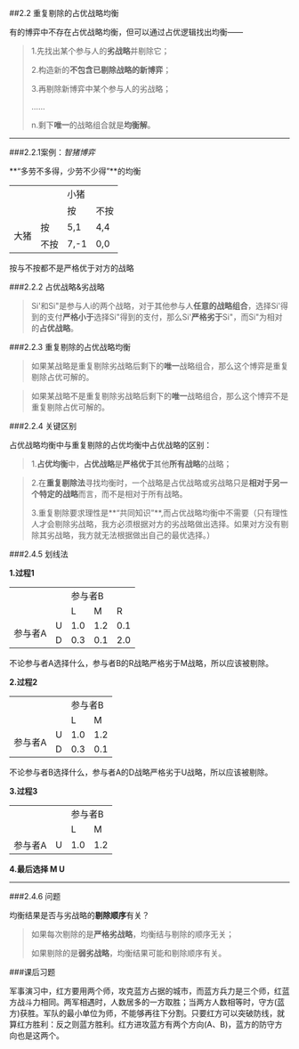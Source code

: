 ##2.2 重复剔除的占优战略均衡

有的博弈中不存在占优战略均衡，但可以通过占优逻辑找出均衡——

> 1.先找出某个参与人的**劣战略**并剔除它；
> 
> 2.构造新的**不包含已剔除战略的新博弈**；
> 
> 3.再剔除新博弈中某个参与人的劣战略；
> 
> ……
> 
> n.剩下**唯一**的战略组合就是**均衡解**。

***

###2.2.1案例：*智猪博弈*

**“多劳不多得，少劳不少得”**的均衡

<table>
	<tr>
		<td colspan="2" rowspan="2" ></td>
		<td colspan="2">小猪</td>
	</tr>
	<tr>
		<td>按</td>
		<td>不按</td>
	</tr>
	<tr>
		<td rowspan="2">大猪</td>
		<td>按</td>
		<td>5,1</td>
		<td>4,4</td>
	</tr>	
	<tr>
		<td>不按</td>
		<td>7,-1</td>
		<td>0,0</td>	
	</tr>
</table>

按与不按都不是严格优于对方的战略

###2.2.2 占优战略&劣战略

>Si'和Si"是参与人i的两个战略，对于其他参与人**任意的战略组合**，选择Si'得到的支付**严格小于**选择Si"得到的支付，那么Si'**严格劣于**Si"，而Si"为相对的**占优战略**。

###2.2.3 重复剔除的占优战略均衡

>如果某战略是重复剔除劣战略后剩下的**唯一**战略组合，那么这个博弈是重复剔除占优可解的。

>如果某战略不是重复剔除劣战略后剩下的**唯一**战略组合，那么这个博弈不是重复剔除占优可解的。


###2.2.4 关键区别

占优战略均衡中与重复剔除的占优均衡中占优战略的区别：

 >1.**占优均衡**中，**占优战略**是**严格优于**其他**所有战略**的战略；
 
 >2.在**重复剔除法**寻找均衡时，一个战略是占优战略或劣战略只是**相对于另一个特定的战略**而言，而不是相对于所有战略。
 >
 >3.重复剔除要求理性是**“共同知识”**,而占优战略均衡中不需要（只有理性人才会剔除劣战略，我方必须根据对方的劣战略做出选择。如果对方没有剔除其劣战略，我方就无法根据做出自己的最优选择。）
 
 ###2.4.5 划线法

**1.过程1**

<table>
	<tr>
		<td colspan="2" rowspan="2" ></td>
		<td colspan="3">参与者B</td>
	</tr>
	<tr>
		<td>L</td>
		<td>M</td>
		<td>R</td>
	</tr>
	<tr>
		<td rowspan="2">参与者A</td>
		<td>U</td>
		<td>1.0</td>
		<td>1.2</td>
		<td>0.1</td>
	</tr>
	<tr>
		<td>D</td>
		<td>0.3</td>
		<td>0.1</td>
		<td>2.0</td>		
	</tr>
</table>

不论参与者A选择什么，参与者B的R战略严格劣于M战略，所以应该被剔除。

**2.过程2**

<table>
	<tr>
		<td colspan="2" rowspan="2" ></td>
		<td colspan="2">参与者B</td>
	</tr>
	<tr>
		<td>L</td>
		<td>M</td>
	</tr>
	<tr>
		<td rowspan="2">参与者A</td>
		<td>U</td>
		<td>1.0</td>
		<td>1.2</td>
	</tr>
	<tr>
		<td>D</td>
		<td>0.3</td>
		<td>0.1</td>		
	</tr>
</table>

不论参与者B选择什么，参与者A的D战略严格劣于U战略，所以应该被剔除。

**3.过程3**

<table>
	<tr>
		<td colspan="2" rowspan="2" ></td>
		<td colspan="2">参与者B</td>
	</tr>
	<tr>
		<td>L</td>
		<td>M</td>
	</tr>
	<tr>
		<td rowspan="2">参与者A</td>
		<td>U</td>
		<td>1.0</td>
		<td>1.2</td>
	</tr>
</table>


**4.最后选择 M U**

---

###2.4.6 问题

均衡结果是否与劣战略的**剔除顺序**有关？

>如果每次剔除的是**严格劣战略**，均衡结与剔除的顺序无关；
>
>如果剔除的是**弱劣战略**，均衡结果可能和剔除顺序有关。


###课后习题

军事演习中，红方要用两个师，攻克蓝方占据的城市，而蓝方兵力是三个师，红蓝方战斗力相同。两军相遇时，人数居多的一方取胜；当两方人数相等时，守方(蓝方)获胜。军队的最小单位为师，不能够再往下分割。只要红方可以突破防线，就算红方胜利：反之则蓝方胜利。红方进攻蓝方有两个方向(A、B)，蓝方的防守方向也是这两个。

